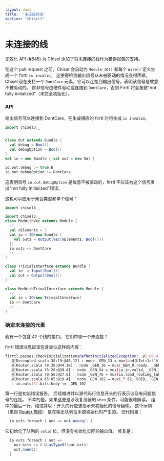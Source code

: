 ```yaml
---
layout: docs
title:  "未连接的线"
section: "chisel3"
---
```


# 未连接的线

无效化 API [(#645)](https://github.com/freechipsproject/chisel3/pull/645) 为 Chisel 添加了将未连接的线作为错误报告的支持。

在这个 pull request 之前，Chisel 会自动为 `Module IO()` 和每个 `Wire()` 定义生成一个 firrtl `is invalid`。
这使得检测输出信号从未被驱动的情况变得困难。
Chisel 现在支持一个 `DontCare` 元素，它可以连接到输出信号，表明该信号是故意不被驱动的。
除非信号由硬件驱动或连接到 `DontCare`，否则 Firrtl 将会报错"not fully initialized"（未完全初始化）。

### API

输出信号可以连接到 DontCare，在生成相应的 firrtl 时将生成 `is invalid`。

```scala mdoc:invisible
import chisel3._
```
```scala mdoc:silent

class Out extends Bundle { 
  val debug = Bool()
  val debugOption = Bool()
}
val io = new Bundle { val out = new Out }
```

```scala mdoc:compile-only
io.out.debug := true.B
io.out.debugOption := DontCare
```

这表明信号 `io.out.debugOption` 是故意不被驱动的，firrtl 不应该为这个信号发出"not fully initialized"错误。

这也可以应用于聚合类型和单个信号：

```scala mdoc:invisible
import chisel3._
```
```scala mdoc:silent
import chisel3._
class ModWithVec extends Module {
  // ...
  val nElements = 5
  val io = IO(new Bundle {
    val outs = Output(Vec(nElements, Bool()))
  })
  io.outs <> DontCare
  // ...
}

class TrivialInterface extends Bundle {
  val in  = Input(Bool())
  val out = Output(Bool())
}

class ModWithTrivalInterface extends Module {
  // ...
  val io = IO(new TrivialInterface)
  io <> DontCare
  // ...
}
```

### 确定未连接的元素

我有一个包含 42 个线的接口。
它们中哪一个未连接？

firrtl 错误消息应该包含类似这样的内容：
```bash
firrtl.passes.CheckInitialization$RefNotInitializedException:  @[:@6.4] : [module Router]  Reference io is not fully initialized.
   @[Decoupled.scala 38:19:@48.12] : node _GEN_23 = mux(and(UInt<1>("h1"), eq(UInt<2>("h3"), _T_84)), _GEN_2, VOID) @[Decoupled.scala 38:19:@48.12]
   @[Router.scala 78:30:@44.10] : node _GEN_36 = mux(_GEN_0.ready, _GEN_23, VOID) @[Router.scala 78:30:@44.10]
   @[Router.scala 75:26:@39.8] : node _GEN_54 = mux(io.in.valid, _GEN_36, VOID) @[Router.scala 75:26:@39.8]
   @[Router.scala 70:50:@27.6] : node _GEN_76 = mux(io.load_routing_table_request.valid, VOID, _GEN_54) @[Router.scala 70:50:@27.6]
   @[Router.scala 65:85:@19.4] : node _GEN_102 = mux(_T_62, VOID, _GEN_76) @[Router.scala 65:85:@19.4]
   : io.outs[3].bits.body <= _GEN_102
```
第一行是初始错误报告。
后续缩进并以源代码行信息开头的行表示涉及有问题信号的连接。
不幸的是，如果这些是涉及复用器的 `when` 条件，可能很难解读。
组中的最后一行，缩进并以 `:` 开头的行应该指示未初始化的信号组件。
这个示例（来自 [Router 教程](https://github.com/ucb-bar/chisel-tutorial/blob/release/src/main/scala/examples/Router.scala)）
是在输出队列位未被初始化时产生的。
旧代码是：
```scala
  io.outs.foreach { out => out.noenq() }
```
它初始化了队列的 `valid` 位，但没有初始化实际的输出值。
修复是：
```scala
  io.outs.foreach { out =>
    out.bits := 0.U.asTypeOf(out.bits)
    out.noenq()
  }
```
